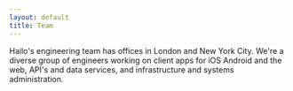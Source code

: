 ```yaml
---
layout: default
title: Team
---
```

Hailo's engineering team has offices in London and New York City. We're a diverse group of engineers working on client apps for iOS Android and the web, API's and data services, and infrastructure and systems administration.